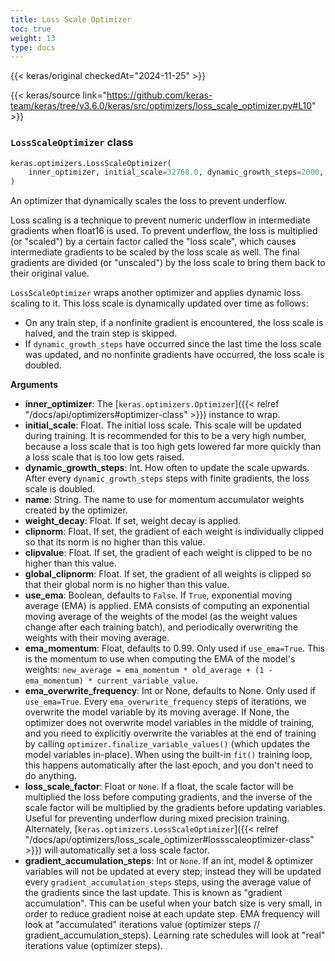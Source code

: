 ```yaml
---
title: Loss Scale Optimizer
toc: true
weight: 13
type: docs
---
```


{{< keras/original checkedAt="2024-11-25" >}}

{{< keras/source link="https://github.com/keras-team/keras/tree/v3.6.0/keras/src/optimizers/loss_scale_optimizer.py#L10" >}}

### `LossScaleOptimizer` class

```python
keras.optimizers.LossScaleOptimizer(
    inner_optimizer, initial_scale=32768.0, dynamic_growth_steps=2000, **kwargs
)
```

An optimizer that dynamically scales the loss to prevent underflow.

Loss scaling is a technique to prevent numeric underflow in intermediate
gradients when float16 is used. To prevent underflow, the loss is multiplied
(or "scaled") by a certain factor called the "loss scale", which causes
intermediate gradients to be scaled by the loss scale as well. The final
gradients are divided (or "unscaled") by the loss scale to bring them back
to their original value.

`LossScaleOptimizer` wraps another optimizer and applies dynamic loss
scaling to it. This loss scale is dynamically updated over time as follows:

- On any train step, if a nonfinite gradient is encountered, the loss scale
  is halved, and the train step is skipped.
- If `dynamic_growth_steps` have occurred since the last time the loss scale
  was updated, and no nonfinite gradients have occurred, the loss scale
  is doubled.

**Arguments**

- **inner_optimizer**: The [`keras.optimizers.Optimizer`]({{< relref "/docs/api/optimizers#optimizer-class" >}}) instance to wrap.
- **initial_scale**: Float. The initial loss scale. This scale will be updated
  during training. It is recommended for this to be a very high
  number, because a loss scale that is too high gets lowered far more
  quickly than a loss scale that is too low gets raised.
- **dynamic_growth_steps**: Int. How often to update the scale upwards. After
  every `dynamic_growth_steps` steps with finite gradients, the
  loss scale is doubled.
- **name**: String. The name to use
  for momentum accumulator weights created by
  the optimizer.
- **weight_decay**: Float. If set, weight decay is applied.
- **clipnorm**: Float. If set, the gradient of each weight is individually
  clipped so that its norm is no higher than this value.
- **clipvalue**: Float. If set, the gradient of each weight is clipped to be
  no higher than this value.
- **global_clipnorm**: Float. If set, the gradient of all weights is clipped
  so that their global norm is no higher than this value.
- **use_ema**: Boolean, defaults to `False`.
  If `True`, exponential moving average
  (EMA) is applied. EMA consists of computing an exponential moving
  average of the weights of the model (as the weight values change
  after each training batch), and periodically overwriting the
  weights with their moving average.
- **ema_momentum**: Float, defaults to 0.99. Only used if `use_ema=True`.
  This is the momentum to use when computing
  the EMA of the model's weights:
  `new_average = ema_momentum * old_average + (1 - ema_momentum) *
current_variable_value`.
- **ema_overwrite_frequency**: Int or None, defaults to None. Only used if
  `use_ema=True`. Every `ema_overwrite_frequency` steps of iterations,
  we overwrite the model variable by its moving average.
  If None, the optimizer
  does not overwrite model variables in the middle of training,
  and you need to explicitly overwrite the variables
  at the end of training by calling
  `optimizer.finalize_variable_values()` (which updates the model
  variables in-place). When using the built-in `fit()` training loop,
  this happens automatically after the last epoch,
  and you don't need to do anything.
- **loss_scale_factor**: Float or `None`. If a float, the scale factor will
  be multiplied the loss before computing gradients, and the inverse
  of the scale factor will be multiplied by the gradients before
  updating variables. Useful for preventing underflow during
  mixed precision training. Alternately,
  [`keras.optimizers.LossScaleOptimizer`]({{< relref "/docs/api/optimizers/loss_scale_optimizer#lossscaleoptimizer-class" >}}) will
  automatically set a loss scale factor.
- **gradient_accumulation_steps**: Int or `None`. If an int, model & optimizer
  variables will not be updated at every step; instead they will be
  updated every `gradient_accumulation_steps` steps, using the average
  value of the gradients since the last update. This is known as
  "gradient accumulation". This can be useful
  when your batch size is very small, in order to reduce gradient
  noise at each update step. EMA frequency will look at "accumulated"
  iterations value (optimizer steps // gradient_accumulation_steps).
  Learning rate schedules will look at "real" iterations value
  (optimizer steps).
